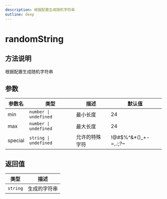 ```yaml
---
description: 根据配置生成随机字符串
outline: deep
---
```


# randomString

## 方法说明

根据配置生成随机字符串

## 参数

| 参数名 | 类型 | 描述 | 默认值 |
| --- | --- | --- | --- |
| min | `number \| undefined` | 最小长度 | 24 |
| max | `number \| undefined` | 最大长度 | 24 |
| special | `string \| undefined` | 允许的特殊字符 | !@#$%^&*()_+-=,.:;?~ |

## 返回值

| 类型 | 描述 |
| --- | --- |
| `string` | 生成的字符串 |
